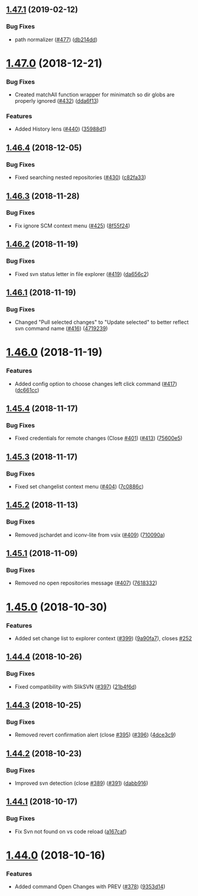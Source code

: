## [1.47.1](https://github.com/JohnstonCode/svn-scm/compare/v1.47.0...v1.47.1) (2019-02-12)


### Bug Fixes

* path normalizer ([#477](https://github.com/JohnstonCode/svn-scm/issues/477)) ([db214dd](https://github.com/JohnstonCode/svn-scm/commit/db214dd))

# [1.47.0](https://github.com/JohnstonCode/svn-scm/compare/v1.46.4...v1.47.0) (2018-12-21)


### Bug Fixes

* Created matchAll function wrapper for minimatch so dir globs are properly ignored ([#432](https://github.com/JohnstonCode/svn-scm/issues/432)) ([dda6f13](https://github.com/JohnstonCode/svn-scm/commit/dda6f13))


### Features

* Added History lens ([#440](https://github.com/JohnstonCode/svn-scm/issues/440)) ([35988d1](https://github.com/JohnstonCode/svn-scm/commit/35988d1))

## [1.46.4](https://github.com/JohnstonCode/svn-scm/compare/v1.46.3...v1.46.4) (2018-12-05)


### Bug Fixes

* Fixed searching nested repositories ([#430](https://github.com/JohnstonCode/svn-scm/issues/430)) ([c82fa33](https://github.com/JohnstonCode/svn-scm/commit/c82fa33))

## [1.46.3](https://github.com/JohnstonCode/svn-scm/compare/v1.46.2...v1.46.3) (2018-11-28)


### Bug Fixes

* Fix ignore SCM context menu ([#425](https://github.com/JohnstonCode/svn-scm/issues/425)) ([8f55f24](https://github.com/JohnstonCode/svn-scm/commit/8f55f24))

## [1.46.2](https://github.com/JohnstonCode/svn-scm/compare/v1.46.1...v1.46.2) (2018-11-19)


### Bug Fixes

* Fixed svn status letter in file explorer ([#419](https://github.com/JohnstonCode/svn-scm/issues/419)) ([da656c2](https://github.com/JohnstonCode/svn-scm/commit/da656c2))

## [1.46.1](https://github.com/JohnstonCode/svn-scm/compare/v1.46.0...v1.46.1) (2018-11-19)


### Bug Fixes

* Changed "Pull selected changes" to "Update selected" to better reflect svn command name ([#416](https://github.com/JohnstonCode/svn-scm/issues/416)) ([4719239](https://github.com/JohnstonCode/svn-scm/commit/4719239))

# [1.46.0](https://github.com/JohnstonCode/svn-scm/compare/v1.45.4...v1.46.0) (2018-11-19)


### Features

* Added config option to choose changes left click command ([#417](https://github.com/JohnstonCode/svn-scm/issues/417)) ([dc661cc](https://github.com/JohnstonCode/svn-scm/commit/dc661cc))

## [1.45.4](https://github.com/JohnstonCode/svn-scm/compare/v1.45.3...v1.45.4) (2018-11-17)


### Bug Fixes

* Fixed credentials for remote changes (Close [#401](https://github.com/JohnstonCode/svn-scm/issues/401)) ([#413](https://github.com/JohnstonCode/svn-scm/issues/413)) ([75600e5](https://github.com/JohnstonCode/svn-scm/commit/75600e5))

## [1.45.3](https://github.com/JohnstonCode/svn-scm/compare/v1.45.2...v1.45.3) (2018-11-17)


### Bug Fixes

* Fixed set changelist context menu ([#404](https://github.com/JohnstonCode/svn-scm/issues/404)) ([7c0886c](https://github.com/JohnstonCode/svn-scm/commit/7c0886c))

## [1.45.2](https://github.com/JohnstonCode/svn-scm/compare/v1.45.1...v1.45.2) (2018-11-13)


### Bug Fixes

* Removed jschardet and iconv-lite from vsix ([#409](https://github.com/JohnstonCode/svn-scm/issues/409)) ([710090a](https://github.com/JohnstonCode/svn-scm/commit/710090a))

## [1.45.1](https://github.com/JohnstonCode/svn-scm/compare/v1.45.0...v1.45.1) (2018-11-09)


### Bug Fixes

* Removed no open repositories message ([#407](https://github.com/JohnstonCode/svn-scm/issues/407)) ([7618332](https://github.com/JohnstonCode/svn-scm/commit/7618332))

# [1.45.0](https://github.com/JohnstonCode/svn-scm/compare/v1.44.4...v1.45.0) (2018-10-30)


### Features

* Added set change list to explorer context ([#399](https://github.com/JohnstonCode/svn-scm/issues/399)) ([9a90fa7](https://github.com/JohnstonCode/svn-scm/commit/9a90fa7)), closes [#252](https://github.com/JohnstonCode/svn-scm/issues/252)

## [1.44.4](https://github.com/JohnstonCode/svn-scm/compare/v1.44.3...v1.44.4) (2018-10-26)


### Bug Fixes

* Fixed compatibility with SlikSVN ([#397](https://github.com/JohnstonCode/svn-scm/issues/397)) ([21b4f6d](https://github.com/JohnstonCode/svn-scm/commit/21b4f6d))

## [1.44.3](https://github.com/JohnstonCode/svn-scm/compare/v1.44.2...v1.44.3) (2018-10-25)


### Bug Fixes

* Removed revert confirmation alert (close [#395](https://github.com/JohnstonCode/svn-scm/issues/395)) ([#396](https://github.com/JohnstonCode/svn-scm/issues/396)) ([4dce3c9](https://github.com/JohnstonCode/svn-scm/commit/4dce3c9))

## [1.44.2](https://github.com/JohnstonCode/svn-scm/compare/v1.44.1...v1.44.2) (2018-10-23)


### Bug Fixes

* Improved svn detection (close [#389](https://github.com/JohnstonCode/svn-scm/issues/389)) ([#391](https://github.com/JohnstonCode/svn-scm/issues/391)) ([dabb916](https://github.com/JohnstonCode/svn-scm/commit/dabb916))

## [1.44.1](https://github.com/JohnstonCode/svn-scm/compare/v1.44.0...v1.44.1) (2018-10-17)


### Bug Fixes

* Fix Svn not found on vs code reload ([a167caf](https://github.com/JohnstonCode/svn-scm/commit/a167caf))

# [1.44.0](https://github.com/JohnstonCode/svn-scm/compare/v1.43.0...v1.44.0) (2018-10-16)

### Features

- Added command Open Changes with PREV ([#378](https://github.com/JohnstonCode/svn-scm/issues/378)) ([9353d14](https://github.com/JohnstonCode/svn-scm/commit/9353d14))
